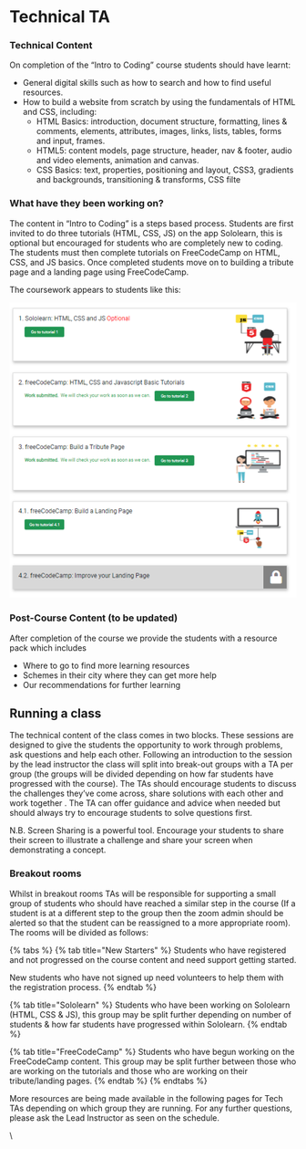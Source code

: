# Technical TA

### Technical Content

On completion of the “Intro to Coding” course students should have learnt:

* General digital skills such as how to search and how to find useful resources.
* How to build a website from scratch by using the fundamentals of HTML and CSS, including:
  * HTML Basics: introduction, document structure, formatting, lines & comments, elements, attributes, images, links, lists,  tables, forms and input, frames.
  * HTML5: content models, page structure, header, nav & footer, audio and video elements, animation and canvas.
  * CSS Basics: text, properties, positioning and layout, CSS3, gradients and backgrounds, transitioning & transforms, CSS filte

### What have they been working on?

The content in “Intro to Coding” is a steps based process. Students are first invited to do three tutorials (HTML, CSS, JS) on the app Sololearn, this is optional but encouraged for students who are completely new to coding. The students must then complete tutorials on FreeCodeCamp on HTML, CSS, and JS basics. Once completed students move on to building a tribute page and a landing page using FreeCodeCamp.&#x20;

The coursework appears to students like this:

![](../../.gitbook/assets/image.png)

### Post-Course Content (to be updated)

After completion of the course we provide the students with a resource pack which includes

* Where to go to find more learning resources
* Schemes in their city where they can get more help
* Our recommendations for further learning

## Running a class

The technical content of the class comes in two blocks. These sessions are designed to give the students the opportunity to work through problems, ask questions and help each other. Following an introduction to the session by the lead instructor the class will split into break-out groups with a TA per group (the groups will be divided depending on how far students have progressed with the course). The TAs should encourage students to discuss the challenges they’ve come across, share solutions with each other and work together . The TA can offer guidance and advice when needed but should always try to encourage students to solve questions first.&#x20;

N.B. Screen Sharing is a powerful tool. Encourage your students to share their screen to illustrate a challenge and share your screen when demonstrating a concept.&#x20;

### **Breakout rooms**

Whilst in breakout rooms TAs will be responsible for supporting a small group of students who should have reached a similar step in the course (If a student is at a different step to the group then the zoom admin should be alerted so that the student can be reassigned to a more appropriate room). The rooms will be divided as follows:

{% tabs %}
{% tab title="New Starters" %}
Students who have registered and not progressed on the course content and need support getting started.&#x20;

New students who have not signed up need volunteers to help them with the registration process.&#x20;
{% endtab %}

{% tab title="Sololearn" %}
Students who have been working on Sololearn (HTML, CSS & JS), this group may be split further depending on number of students & how far students have progressed within Sololearn.
{% endtab %}

{% tab title="FreeCodeCamp" %}
Students who have begun working on the FreeCodeCamp content. This group may be split further between those who are working on the tutorials and those who are working on their tribute/landing pages.&#x20;
{% endtab %}
{% endtabs %}

More resources are being made available in the following pages for Tech TAs depending on which group they are running. For any further questions, please ask the Lead Instructor as seen on the schedule.



\
